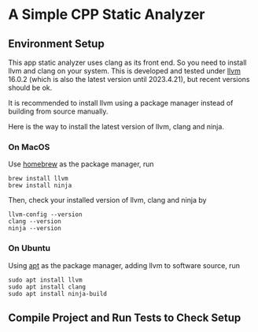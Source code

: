 # A Simple CPP Static Analyzer

## Environment Setup

This app static analyzer uses clang as its front end. 
So you need to install llvm and clang on your system. 
This is developed and tested under [llvm](https://llvm.org/) 
16.0.2 (which is also the latest version until 2023.4.21), 
but recent versions should be ok.

It is recommended to install llvm using a package manager
instead of building from source manually. 

Here is the way to install the latest version of llvm, clang 
and ninja.

### On MacOS

Use [homebrew](https://brew.sh/) as the package manager, run 

```shell
brew install llvm
brew install ninja
```

Then, check your installed version of llvm, clang and ninja by

```shell
llvm-config --version
clang --version
ninja --version
```

### On Ubuntu

Using [apt](https://ubuntu.com/server/docs/package-management) as the package manager,
adding llvm to software source, run

```shell
sudo apt install llvm
sudo apt install clang
sudo apt install ninja-build
```



## Compile Project and Run Tests to Check Setup



